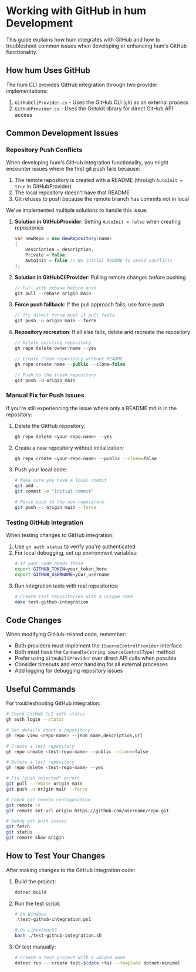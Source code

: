 # Working with GitHub in hum Development

This guide explains how hum integrates with GitHub and how to troubleshoot common issues when developing or enhancing hum's GitHub functionality.

## How hum Uses GitHub

The hum CLI provides GitHub integration through two provider implementations:

1. `GitHubCliProvider.cs` - Uses the GitHub CLI (`gh`) as an external process
2. `GitHubProvider.cs` - Uses the Octokit library for direct GitHub API access

## Common Development Issues

### Repository Push Conflicts

When developing hum's GitHub integration functionality, you might encounter issues where the first git push fails because:

1. The remote repository is created with a README (through `AutoInit = true` in GitHubProvider)
2. The local repository doesn't have that README
3. Git refuses to push because the remote branch has commits not in local

We've implemented multiple solutions to handle this issue:

1. **Solution in GitHubProvider**: Setting `AutoInit = false` when creating repositories
   ```csharp
   var newRepo = new NewRepository(name)
   {
       Description = description,
       Private = false,
       AutoInit = false // No initial README to avoid conflicts
   };
   ```

2. **Solution in GitHubCliProvider**: Pulling remote changes before pushing
   ```csharp
   // Pull with rebase before push
   git pull --rebase origin main
   ```

3. **Force push fallback**: If the pull approach fails, use force push
   ```csharp
   // Try direct force push if pull fails
   git push -u origin main --force
   ```

4. **Repository recreation**: If all else fails, delete and recreate the repository
   ```csharp
   // Delete existing repository
   gh repo delete owner/name --yes
   
   // Create clean repository without README
   gh repo create name --public --clone=false
   
   // Push to the fresh repository
   git push -u origin main
   ```

### Manual Fix for Push Issues

If you're still experiencing the issue where only a README.md is in the repository:

1. Delete the GitHub repository:
   ```bash
   gh repo delete <your-repo-name> --yes
   ```

2. Create a new repository without initialization:
   ```bash
   gh repo create <your-repo-name> --public --clone=false
   ```

3. Push your local code:
   ```bash
   # Make sure you have a local commit
   git add .
   git commit -m "Initial commit"
   
   # Force push to the new repository
   git push -u origin main --force
   ```

### Testing GitHub Integration

When testing changes to GitHub integration:

1. Use `gh auth status` to verify you're authenticated
2. For local debugging, set up environment variables:
   ```bash
   # If your code needs these
   export GITHUB_TOKEN=your_token_here
   export GITHUB_USERNAME=your_username
   ```
3. Run integration tests with real repositories:
   ```bash
   # Create test repositories with a unique name
   make test-github-integration
   ```

## Code Changes

When modifying GitHub-related code, remember:

- Both providers must implement the `ISourceControlProvider` interface
- Both must have the `CanHandle(string sourceControlType)` method
- Prefer using `GitHubCliProvider` over direct API calls when possible
- Consider timeouts and error handling for all external processes
- Add logging for debugging repository issues

## Useful Commands

For troubleshooting GitHub integration:

```bash
# Check GitHub CLI auth status
gh auth login --status

# Get details about a repository
gh repo view <repo-name> --json name,description,url

# Create a test repository
gh repo create <test-repo-name> --public --clone=false

# Delete a test repository
gh repo delete <test-repo-name> --yes

# Fix "push rejected" errors
git pull --rebase origin main
git push -u origin main --force

# Check git remote configuration
git remote -v
git remote set-url origin https://github.com/username/repo.git

# Debug git push issues
git fetch
git status
git remote show origin
```

## How to Test Your Changes

After making changes to the GitHub integration code:

1. Build the project:
   ```bash
   dotnet build
   ```

2. Run the test script:
   ```bash
   # On Windows
   .\test-github-integration.ps1
   
   # On Linux/macOS
   bash ./test-github-integration.sh
   ```

3. Or test manually:
   ```bash
   # Create a test project with a unique name
   dotnet run -- create test-$(date +%s) --template dotnet-minimal
   ```
